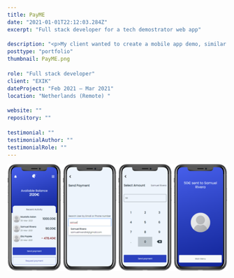 ```yaml
---
title: PayME
date: "2021-01-01T22:12:03.284Z"
excerpt: "Full stack developer for a tech demostrator web app"

description: "<p>My client wanted to create a mobile app demo, similar to what Zelle is in us but for the European market (particularly Nederlands and Germany) harnessing the opportunities that PSD2 and Open Banking European directives created, the demo required to connect the Deutschebank, Rabobank, and Neonomics API to be technically successful.</p> <p>I investigated the APIs and directives to make a Gantt chart of the time the development would take. I designed the app in Figma focusing on making a simple and smooth interface and flow to have a good user experience. After my Client approved it, I went on to develop the app with React as a front-end and Typescript AdonisJs as a back-end. Integrate the APIs with all the necessary security using oauth2 authentification and added the respective data to our database to have everything in check.</p> <p>This is a recent job 🙂 Once I get news about it I will let you know and update this portfolio page</p>"
posttype: "portfolio"
thumbnail: PayME.png

role: "Full stack developer"
client: "EXIK"
dateProject: "Feb 2021 – Mar 2021"
location: "Netherlands (Remote) "

website: ""
repository: ""

testimonial: ""
testimonialAuthor: ""
testimonialRole: ""
---
```


![PayME]( /portfolio/PayME-1.png 'PayME')